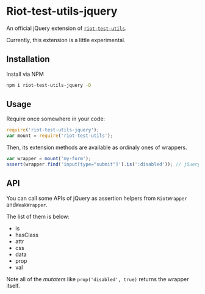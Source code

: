 # Riot-test-utils-jquery

An official jQuery extension of [`riot-test-utils`](https://www.npmjs.com/package/riot-test-utils).

Currently, this extension is a little experimental.

## Installation

Install via NPM

```sh
npm i riot-test-utils-jquery -D
```

## Usage

Require once somewhere in your code:

```js
require('riot-test-utils-jquery');
var mount = require('riot-test-utils');
```

Then, its extension methods are available as ordinaly ones of wrappers.

```js
var wrapper = mount('my-form');
assert(wrapper.find('input[type="submit"]').is(':disabled')); // jQuery.is(selector)
```

## API

You can call some APIs of jQuery as assertion helpers from `RiotWrapper` and`WeakWrapper`.

The list of them is below:

- is
- hasClass
- attr
- css
- data
- prop
- val

Note all of the *mutaters* like `prop('disabled', true)` returns the wrapper itself.
